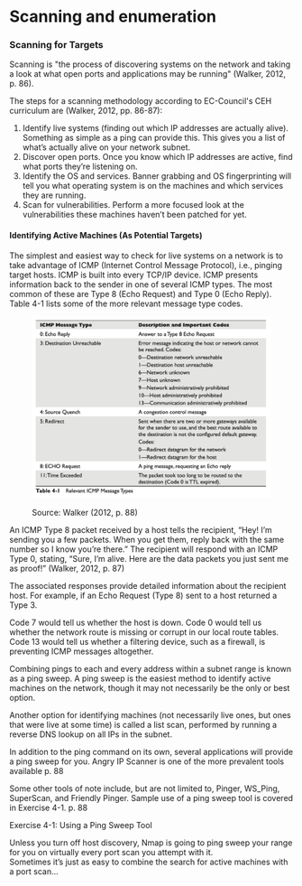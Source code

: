 # Scanning and enumeration

### Scanning for Targets

Scanning is "the process of discovering systems on the network and taking a look at what open ports and applications may be running" (Walker, 2012, p. 86).&#x20;

The steps for a scanning methodology according to EC-Council's CEH curriculum are (Walker, 2012, pp. 86-87):

1. Identify live systems (finding out which IP addresses are actually alive). Something as simple as a ping can provide this. This gives you a list of what’s actually alive on your network subnet.
2. Discover open ports. Once you know which IP addresses are active, find what ports they’re listening on.
3. Identify the OS and services. Banner grabbing and OS fingerprinting will tell you what operating system is on the machines and which services they are running.
4. Scan for vulnerabilities. Perform a more focused look at the vulnerabilities these machines haven’t been patched for yet.&#x20;

#### Identifying Active Machines (As Potential Targets)

The simplest and easiest way to check for live systems on a network is to take advantage of ICMP (Internet Control Message Protocol), i.e., pinging target hosts. ICMP is built into every TCP/IP device. ICMP presents information back to the sender in one of several ICMP types. The most common of these are Type 8 (Echo Request) and Type 0 (Echo Reply). Table 4-1 lists some of the more relevant message type codes.

<figure><img src="../../.gitbook/assets/image (2).png" alt="ICMP message types"><figcaption><p>Source: Walker (2012, p. 88)</p></figcaption></figure>

An ICMP Type 8 packet received by a host tells the recipient, “Hey! I’m sending you a few packets. When you get them, reply back with the same number so I know you’re there.” The recipient will respond with an ICMP Type 0, stating, “Sure, I’m alive. Here are the data packets you just sent me as proof!” (Walker, 2012, p. 87)

The associated responses provide detailed information about the recipient host. For example, if an Echo Request (Type 8) sent to a host returned a Type 3.&#x20;

Code 7 would tell us whether the host is down. Code 0 would tell us whether the network route is missing or corrupt in our local route tables. Code 13 would tell us whether a filtering device, such as a firewall, is preventing ICMP messages altogether.

Combining pings to each and every address within a subnet range is known as a ping sweep. A ping sweep is the easiest method to identify active machines on the network, though it may not necessarily be the only or best option.

Another option for identifying machines (not necessarily live ones, but ones that were live at some time) is called a list scan, performed by running a reverse DNS lookup on all IPs in the subnet.

In addition to the ping command on its own, several applications will provide a ping sweep for you. Angry IP Scanner is one of the more prevalent tools available p. 88

Some other tools of note include, but are not limited to, Pinger, WS\_Ping, SuperScan, and Friendly Pinger. Sample use of a ping sweep tool is covered in Exercise 4-1. p. 88

Exercise 4-1: Using a Ping Sweep Tool

Unless you turn off host discovery, Nmap is going to ping sweep your range for you on virtually every port scan you attempt with it.\
Sometimes it’s just as easy to combine the search for active machines with a port scan…
